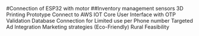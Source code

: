 #Connection of ESP32 with motor
##Inventory management sensors
3D Printing Prototype
Connect to AWS IOT Core
User Interface with OTP Validation 
Database Connection for Limited use per Phone number 
Targeted Ad Integration
Marketing strategies (Eco-Friendly)
Rural Feasibility
